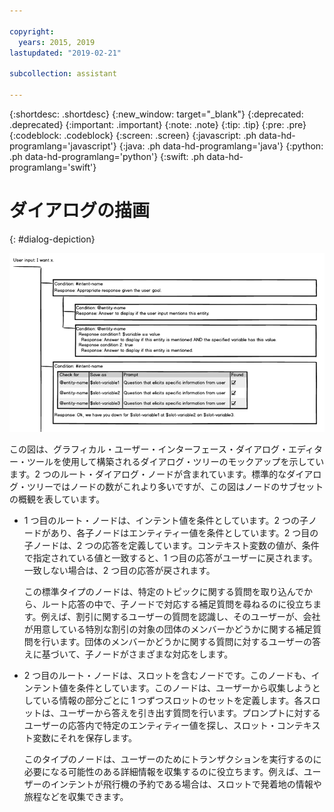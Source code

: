 ```yaml
---

copyright:
  years: 2015, 2019
lastupdated: "2019-02-21"

subcollection: assistant

---
```


{:shortdesc: .shortdesc}
{:new_window: target="_blank"}
{:deprecated: .deprecated}
{:important: .important}
{:note: .note}
{:tip: .tip}
{:pre: .pre}
{:codeblock: .codeblock}
{:screen: .screen}
{:javascript: .ph data-hd-programlang='javascript'}
{:java: .ph data-hd-programlang='java'}
{:python: .ph data-hd-programlang='python'}
{:swift: .ph data-hd-programlang='swift'}

# ダイアログの描画
{: #dialog-depiction}

![サンプルのダイアログ・ツリーとコンテンツの例](images/dialog-depiction-full.png)

この図は、グラフィカル・ユーザー・インターフェース・ダイアログ・エディター・ツールを使用して構築されるダイアログ・ツリーのモックアップを示しています。2 つのルート・ダイアログ・ノードが含まれています。標準的なダイアログ・ツリーではノードの数がこれより多いですが、この図はノードのサブセットの概観を表しています。

- 1 つ目のルート・ノードは、インテント値を条件としています。2 つの子ノードがあり、各子ノードはエンティティー値を条件としています。2 つ目の子ノードは、2 つの応答を定義しています。コンテキスト変数の値が、条件で指定されている値と一致すると、1 つ目の応答がユーザーに戻されます。一致しない場合は、2 つ目の応答が戻されます。

  この標準タイプのノードは、特定のトピックに関する質問を取り込んでから、ルート応答の中で、子ノードで対応する補足質問を尋ねるのに役立ちます。例えば、割引に関するユーザーの質問を認識し、そのユーザーが、会社が用意している特別な割引の対象の団体のメンバーかどうかに関する補足質問を行います。団体のメンバーかどうかに関する質問に対するユーザーの答えに基づいて、子ノードがさまざまな対応をします。

- 2 つ目のルート・ノードは、スロットを含むノードです。このノードも、インテント値を条件としています。このノードは、ユーザーから収集しようとしている情報の部分ごとに 1 つずつスロットのセットを定義します。各スロットは、ユーザーから答えを引き出す質問を行います。プロンプトに対するユーザーの応答内で特定のエンティティー値を探し、スロット・コンテキスト変数にそれを保存します。

  このタイプのノードは、ユーザーのためにトランザクションを実行するのに必要になる可能性のある詳細情報を収集するのに役立ちます。例えば、ユーザーのインテントが飛行機の予約である場合は、スロットで発着地の情報や旅程などを収集できます。
